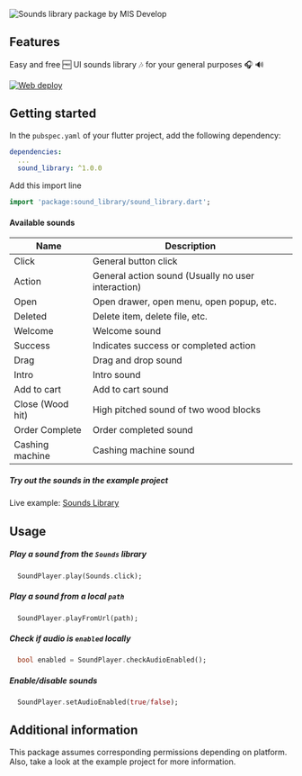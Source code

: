<img alt="Sounds library package by MIS Develop"
    src="https://firebasestorage.googleapis.com/v0/b/misdevelop.appspot.com/o/sound_library%2Freadme%2FPackages%20pub.dev%201.png?alt=media&token=7727067e-6fee-49ac-9573-834b42d70cf8">

## Features

Easy and free 🆓 UI sounds library 🎶 for your general purposes 🎧 🔊

[![Web deploy](https://github.com/misdevelop-org/sound_library/actions/workflows/web_deploy_dev.yml/badge.svg)](https://github.com/misdevelop-org/sound_library/actions/workflows/web_deploy_dev.yml)

## Getting started

In the `pubspec.yaml` of your flutter project, add the following dependency:

```yaml
dependencies:
  ...
  sound_library: ^1.0.0
```
  
Add this import line  
  
```dart  
import 'package:sound_library/sound_library.dart';  
```

#### Available sounds

| Name | Description |
| ---- | ---- |
| Click | General button click |
| Action | General action sound (Usually no user interaction) |
| Open | Open drawer, open menu, open popup, etc. |
| Deleted | Delete item, delete file, etc. |
| Welcome | Welcome sound |
| Success | Indicates success or completed action |
| Drag | Drag and drop sound |
| Intro | Intro sound |
| Add to cart | Add to cart sound |
| Close (Wood hit) | High pitched sound of two wood blocks |
| Order Complete | Order completed sound |
| Cashing machine | Cashing machine sound |

##### Try out the sounds in the example project

Live example: [Sounds Library](https://sounds.library.misdevelop.com)

## Usage  
  
##### Play a sound from the `Sounds` library
  
```dart  
  SoundPlayer.play(Sounds.click);
```  
  
##### Play a sound from a local `path`
  
```dart  
  SoundPlayer.playFromUrl(path);
```  
  
##### Check if audio is `enabled` locally
  
```dart  
  bool enabled = SoundPlayer.checkAudioEnabled();
```  
  
##### Enable/disable sounds  
  
```dart  
  SoundPlayer.setAudioEnabled(true/false);
```  
  
## Additional information  

This package assumes corresponding permissions depending on platform.
Also, take a look at the example project for more information.